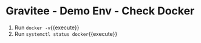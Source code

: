 # Gravitee - Demo Env - Check Docker

1. Run `docker -v`{{execute}}
2. Run `systemctl status docker`{{execute}}

